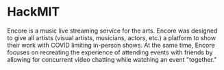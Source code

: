 # HackMIT
Encore is a music live streaming service for the arts. Encore was designed to give all artists (visual artists, musicians, actors, etc.) a platform to show their work with COVID limiting in-person shows. At the same time, Encore focuses on recreating the experience of attending events with friends by allowing for concurrent video chatting while watching an event "together."
